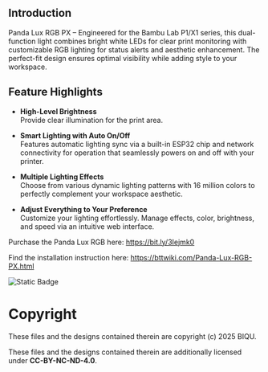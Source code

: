 ## **Introduction**
Panda Lux RGB PX – Engineered for the Bambu Lab P1/X1 series, this dual-function light combines bright white LEDs for clear print monitoring with customizable RGB lighting for status alerts and aesthetic enhancement. The perfect-fit design ensures optimal visibility while adding style to your workspace.


## **Feature Highlights**

- **High-Level Brightness**  
Provide clear illumination for the print area.

- **Smart Lighting with Auto On/Off**  
Features automatic lighting sync via a built-in ESP32 chip and network connectivity for operation that seamlessly powers on and off with your printer.

- **Multiple Lighting Effects**  
Choose from various dynamic lighting patterns with 16 million colors to perfectly complement your workspace aesthetic.

- **Adjust Everything to Your Preference**  
Customize your lighting effortlessly. Manage effects, color, brightness, and speed via an intuitive web interface.

Purchase the Panda Lux RGB here: https://bit.ly/3Iejmk0

Find the installation instruction here: https://bttwiki.com/Panda-Lux-RGB-PX.html


![Static Badge](https://img.shields.io/badge/License-CC_BY--NC--ND_4.0-GREEN)
# Copyright

These files and the designs contained therein are copyright (c) 2025 BIQU.

These files and the designs contained therein are additionally licensed under **CC-BY-NC-ND-4.0**.

